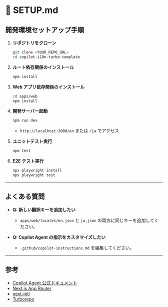 # 🚀 SETUP.md

## 開発環境セットアップ手順

1. **リポジトリをクローン**

   ```bash
   git clone <YOUR_REPO_URL>
   cd copilot-i18n-turbo-template
   ```

2. **ルート依存関係のインストール**

   ```bash
   npm install
   ```

3. **Web アプリ依存関係のインストール**

   ```bash
   cd apps/web
   npm install
   ```

4. **開発サーバー起動**

   ```bash
   npm run dev
   ```

   - `http://localhost:3000/en` または `/ja` でアクセス

5. **ユニットテスト実行**

   ```bash
   npm test
   ```

6. **E2E テスト実行**
   ```bash
   npx playwright install
   npx playwright test
   ```

---

## よくある質問

- **Q: 新しい翻訳キーを追加したい**

  - `apps/web/locales/en.json` と `ja.json` の両方に同じキーを追加してください。

- **Q: Copilot Agent の指示をカスタマイズしたい**
  - `.github/copilot-instructions.md` を編集してください。

---

## 参考

- [Copilot Agent 公式ドキュメント](https://docs.github.com/en/copilot/using-github-copilot/coding-agent)
- [Next.js App Router](https://nextjs.org/docs/app)
- [next-intl](https://next-intl-docs.vercel.app/)
- [Turborepo](https://turbo.build/)
